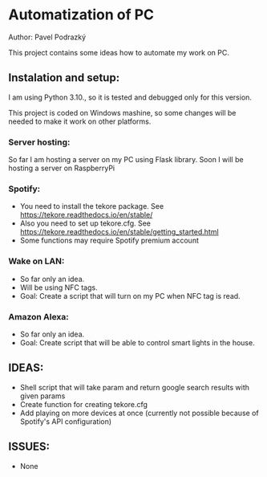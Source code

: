 # Automatization of PC
Author: Pavel Podrazký

This project contains some ideas how to automate my work on PC.

## Instalation and setup:
I am using Python 3.10., so it is tested and debugged only for this version.

This project is coded on Windows mashine, so some changes will be needed to make it work on other platforms.

### Server hosting:
So far I am hosting a server on my PC using Flask library. Soon I will be hosting a server on RaspberryPi

### Spotify:
* You need to install the tekore package. See https://tekore.readthedocs.io/en/stable/
* Also you need to set up tekore.cfg. See https://tekore.readthedocs.io/en/stable/getting_started.html
* Some functions may require Spotify premium account

### Wake on LAN:
* So far only an idea.
* Will be using NFC tags.
* Goal: Create a script that will turn on my PC when NFC tag is read.

### Amazon Alexa:
* So far only an idea.
* Goal: Create script that will be able to control smart lights in the house.

## IDEAS:
* Shell script that will take param and return google search results with given params
* Create function for creating tekore.cfg
* Add playing on more devices at once (currently not possible because of Spotify's API configuration)

## ISSUES:
* None
